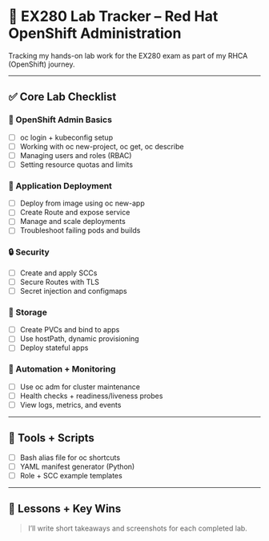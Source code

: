 ﻿# 📌 EX280 Lab Tracker – Red Hat OpenShift Administration

Tracking my hands-on lab work for the EX280 exam as part of my RHCA (OpenShift) journey.

---

## ✅ Core Lab Checklist

### 🔐 OpenShift Admin Basics
- [ ] oc login + kubeconfig setup
- [ ] Working with oc new-project, oc get, oc describe
- [ ] Managing users and roles (RBAC)
- [ ] Setting resource quotas and limits

### 🧱 Application Deployment
- [ ] Deploy from image using oc new-app
- [ ] Create Route and expose service
- [ ] Manage and scale deployments
- [ ] Troubleshoot failing pods and builds

### 🔒 Security
- [ ] Create and apply SCCs
- [ ] Secure Routes with TLS
- [ ] Secret injection and configmaps

### 🧪 Storage
- [ ] Create PVCs and bind to apps
- [ ] Use hostPath, dynamic provisioning
- [ ] Deploy stateful apps

### 🔄 Automation + Monitoring
- [ ] Use oc adm for cluster maintenance
- [ ] Health checks + readiness/liveness probes
- [ ] View logs, metrics, and events

---

## 🧰 Tools + Scripts
- [ ] Bash alias file for oc shortcuts
- [ ] YAML manifest generator (Python)
- [ ] Role + SCC example templates

---

## 🧠 Lessons + Key Wins
> I’ll write short takeaways and screenshots for each completed lab.

